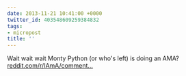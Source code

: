 ```yaml
---
date: 2013-11-21 10:41:00 +0000
twitter_id: 403548609259384832
tags:
- micropost
title: ''
---
```


Wait wait wait Monty Python (or who's left) is doing an AMA? [reddit.com/r/IAmA/comment…](http://www.reddit.com/r/IAmA/comments/1r5057/eric_idle_here_ive_brought_john_cleese_terry/)
